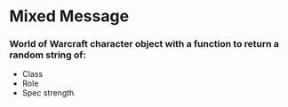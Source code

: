 # Mixed Message

### World of Warcraft character object with a function to return a random string of:
* Class
* Role
* Spec strength